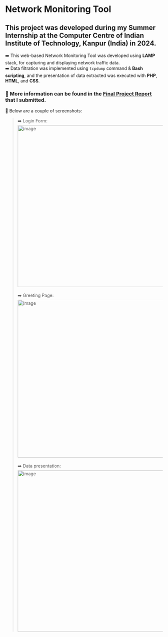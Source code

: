 # Network Monitoring Tool
## This project was developed during my Summer Internship at the Computer Centre of Indian Institute of Technology, Kanpur (India) in 2024.

➡️ This web-based Network Monitoring Tool was developed using **LAMP** stack, for capturing and displaying network traffic data.  
➡️ Data filtration was implemented using `tcpdump` command & **Bash scripting**, and the presentation of data extracted was executed with **PHP**, **HTML**, and **CSS**.  

### 📔 More information can be found in the [Final Project Report](projectReport_DG.pdf) that I submitted.

📎 Below are a couple of screenshots:  <br />
>➡️ Login Form:  
> <img width="518" alt="image" src="https://github.com/user-attachments/assets/1d5fdd91-a1ae-4cba-8265-10124acc1f80"> <br /><br />
➡️ Greeting Page:  
> <img width="505" alt="image" src="https://github.com/user-attachments/assets/a760e784-0502-45e5-866b-794059973dd3"> <br /><br />
➡️ Data presentation:  
> <img width="517" alt="image" src="https://github.com/user-attachments/assets/ce820f8c-5a52-4f1b-8f6e-35cb9b352607">
